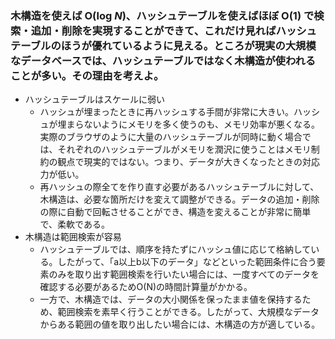 ### 木構造を使えば O(log *N*)、ハッシュテーブルを使えばほぼ O(1) で検索・追加・削除を実現することができて、これだけ見ればハッシュテーブルのほうが優れているように見える。ところが現実の大規模なデータベースでは、ハッシュテーブルではなく木構造が使われることが多い。その理由を考えよ。

- ハッシュテーブルはスケールに弱い
    - ハッシュが埋まったときに再ハッシュする手間が非常に大きい。ハッシュが埋まらないようにメモリを多く使うのも、メモリ効率が悪くなる。実際のブラウザのように大量のハッシュテーブルが同時に動く場合では、それぞれのハッシュテーブルがメモリを潤沢に使うことはメモリ制約の観点で現実的ではない。つまり、データが大きくなったときの対応力が低い。
    - 再ハッシュの際全てを作り直す必要があるハッシュテーブルに対して、木構造は、必要な箇所だけを変えて調整ができる。データの追加・削除の際に自動で回転させることができ、構造を変えることが非常に簡単で、柔軟である。
- 木構造は範囲検索が容易
    - ハッシュテーブルでは、順序を持たずにハッシュ値に応じて格納している。したがって、「a以上b以下のデータ」などといった範囲条件に合う要素のみを取り出す範囲検索を行いたい場合には、一度すべてのデータを確認する必要があるためO(N)の時間計算量がかかる。
    - 一方で、木構造では、データの大小関係を保ったまま値を保持するため、範囲検索を素早く行うことができる。したがって、大規模なデータからある範囲の値を取り出したい場合には、木構造の方が適している。